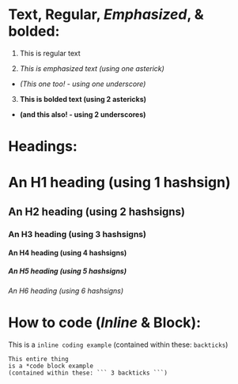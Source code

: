 # Text, Regular, *Emphasized*, & **bolded**:

1. This is regular text

1. *This is emphasized text (using one asterick)*

- _(This one too! - using one underscore)_

3. **This is bolded text (using 2 astericks)**

- __(and this also! - using 2 underscores)__

# Headings:

# An H1 heading (using 1 hashsign)

## An H2 heading (using 2 hashsigns)

### An H3 heading (using 3 hashsigns)

#### An H4 heading (using 4 hashsigns)
 
##### An H5 heading (using 5 hashsigns)

###### An H6 heading (using 6 hashsigns)

# How to code (_Inline_ & __Block__):

This is a `inline coding example` (contained within these: `backticks`)

```
This entire thing
is a *code block example
(contained within these: ``` 3 backticks ```)
```
